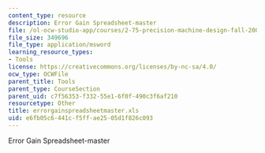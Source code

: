 ```yaml
---
content_type: resource
description: Error Gain Spreadsheet-master
file: /ol-ocw-studio-app/courses/2-75-precision-machine-design-fall-2001/e6fb05c6441cf5ffae2505d1f826c093_errorgainspreadsheetmaster.xls
file_size: 349696
file_type: application/msword
learning_resource_types:
- Tools
license: https://creativecommons.org/licenses/by-nc-sa/4.0/
ocw_type: OCWFile
parent_title: Tools
parent_type: CourseSection
parent_uid: c7f56353-f332-55e1-6f0f-490c3f6af210
resourcetype: Other
title: errorgainspreadsheetmaster.xls
uid: e6fb05c6-441c-f5ff-ae25-05d1f826c093
---
```

Error Gain Spreadsheet-master